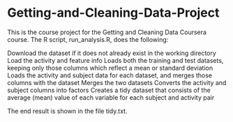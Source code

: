 # Getting-and-Cleaning-Data-Project

This is the course project for the Getting and Cleaning Data Coursera course. The R script, run_analysis.R, does the following:

  Download the dataset if it does not already exist in the working directory
  Load the activity and feature info
  Loads both the training and test datasets, keeping only those columns which reflect a mean or standard deviation
  Loads the activity and subject data for each dataset, and merges those columns with the dataset
  Merges the two datasets
  Converts the activity and subject columns into factors
  Creates a tidy dataset that consists of the average (mean) value of each variable for each subject and activity pair
  
The end result is shown in the file tidy.txt.
